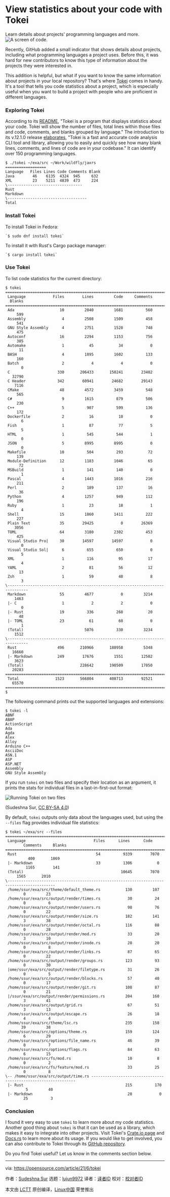 [#]: subject: (View statistics about your code with Tokei)
[#]: via: (https://opensource.com/article/21/6/tokei)
[#]: author: (Sudeshna Sur https://opensource.com/users/sudeshna-sur)
[#]: collector: (lujun9972)
[#]: translator: ( )
[#]: reviewer: ( )
[#]: publisher: ( )
[#]: url: ( )

View statistics about your code with Tokei
======
Learn details about projects' programming languages and more.
![A screen of code.][1]

Recently, GitHub added a small indicator that shows details about projects, including what programming languages a project uses. Before this, it was hard for new contributors to know this type of information about the projects they were interested in.

This addition is helpful, but what if you want to know the same information about projects in your local repository? That's where [Tokei][2] comes in handy. It's a tool that tells you code statistics about a project, which is especially useful when you want to build a project with people who are proficient in different languages.

### Exploring Tokei

According to its [README][3], "Tokei is a program that displays statistics about your code. Tokei will show the number of files, total lines within those files and code, comments, and blanks grouped by language." The introduction to its v.12.1.0 release [elaborates][4], "Tokei is a fast and accurate code analysis CLI tool and library, allowing you to easily and quickly see how many blank lines, comments, and lines of code are in your codebase." It can identify over 150 programming languages.


```
$ ./tokei ~/exa/src ~/Work/wildfly/jaxrs
==================
Language   Files Lines Code Comments Blank
Java        46    6135  4324  945     632
XML         23    5211  4839  473     224
\---------------------------------
Rust
Markdown
\-----------------------------------
Total
```

### Install Tokei

To install Tokei in Fedora:


```
`$ sudo dnf install tokei`
```

To install it with Rust's Cargo package manager:


```
`$ cargo install tokei`
```

### Use Tokei

To list code statistics for the current directory:


```
$ tokei
===============================================================================
 Language            Files        Lines         Code     Comments       Blanks
===============================================================================
 Ada                    10         2840         1681          560          599
 Assembly                4         2508         1509          458          541
 GNU Style Assembly      4         2751         1528          748          475
 Autoconf               16         2294         1153          756          385
 Automake                1           45           34            0           11
 BASH                    4         1895         1602          133          160
 Batch                   2            4            4            0            0
 C                     330       206433       150241        23402        32790
 C Header              342        60941        24682        29143         7116
 CMake                  48         4572         3459          548          565
 C#                      9         1615          879          506          230
 C++                     5          907          599          136          172
 Dockerfile              2           16           10            0            6
 Fish                    1           87           77            5            5
 HTML                    1          545          544            1            0
 JSON                    5         8995         8995            0            0
 Makefile               10          504          293           72          139
 Module-Definition      12         1183         1046           65           72
 MSBuild                 1          141          140            0            1
 Pascal                  4         1443         1016          216          211
 Perl                    2          189          137           16           36
 Python                  4         1257          949          112          196
 Ruby                    1           23           18            1            4
 Shell                  15         1860         1411          222          227
 Plain Text             35        29425            0        26369         3056
 TOML                   64         3180         2302          453          425
 Visual Studio Pro|     30        14597        14597            0            0
 Visual Studio Sol|      6          655          650            0            5
 XML                     1          116           95           17            4
 YAML                    2           81           56           12           13
 Zsh                     1           59           48            8            3
\-------------------------------------------------------------------------------
 Markdown               55         4677            0         3214         1463
 |- C                    1            2            2            0            0
 |- Rust                19          336          268           20           48
 |- TOML                23           61           60            0            1
 (Total)                           5076          330         3234         1512
\-------------------------------------------------------------------------------
 Rust                  496       210966       188958         5348        16660
 |- Markdown           249        17676         1551        12502         3623
 (Total)                         228642       190509        17850        20283
===============================================================================
 Total                1523       566804       408713        92521        65570
===============================================================================
$
```

The following command prints out the supported languages and extensions:


```
$ tokei -l
ABNF
ABAP
ActionScript
Ada
Agda
Alex
Alloy
Arduino C++
AsciiDoc
ASN.1
ASP
ASP.NET
Assembly
GNU Style Assembly
```

If you run `tokei` on two files and specify their location as an argument, it prints the stats for individual files in a last-in-first-out format:

![Running Tokei on two files][5]

(Sudeshna Sur, [CC BY-SA 4.0][6])

By default, `tokei` outputs only data about the languages used, but using the `--files` flag provides individual file statistics:


```
$ tokei ~/exa/src --files
===========================================================================================
 Language                              Files      Lines      Code             Comments     Blanks
===========================================================================================
 Rust                                   54          9339        7070             400       1869
 |- Markdown                            33          1306           0            1165        141
 (Total)                                           10645        7070        1565       2010
\-------------------------------------------------------------------------------------------
 /home/ssur/exa/src/theme/default_theme.rs           130         107           0         23
 /home/ssur/exa/src/output/render/times.rs            30          24           0          6
 /home/ssur/exa/src/output/render/users.rs            98          76           0         22
 /home/ssur/exa/src/output/render/size.rs            182         141           3         38
 /home/ssur/exa/src/output/render/octal.rs           116          88           0         28
 /home/ssur/exa/src/output/render/mod.rs              33          20           3         10
 /home/ssur/exa/src/output/render/inode.rs            28          20           0          8
 /home/ssur/exa/src/output/render/links.rs            87          65           0         22
 /home/ssur/exa/src/output/render/groups.rs          123          93           0         30
 |ome/ssur/exa/src/output/render/filetype.rs          31          26           0          5
 /home/ssur/exa/src/output/render/blocks.rs           57          40           0         17
 /home/ssur/exa/src/output/render/git.rs             108          87           0         21
 |/ssur/exa/src/output/render/permissions.rs         204         160           3         41
 /home/ssur/exa/src/output/grid.rs                    67          51           3         13
 /home/ssur/exa/src/output/escape.rs                  26          18           4          4
 /home/ssur/exa/src/theme/lsc.rs                     235         158          39         38
 /home/ssur/exa/src/options/theme.rs                 159         124           6         29
 /home/ssur/exa/src/options/file_name.rs              46          39           0          7
 /home/ssur/exa/src/options/flags.rs                  84          63           6         15
 /home/ssur/exa/src/fs/mod.rs                         10           8           0          2
 /home/ssur/exa/src/fs/feature/mod.rs                 33          25           0          8
\-- /home/ssur/exa/src/output/time.rs ---------------------------------------------------------------
 |- Rust                                             215          170          5         40
 |- Markdown                                          28            0         25          3
```

### Conclusion

I found it very easy to use `tokei` to learn more about my code statistics. Another good thing about `tokei` is that it can be used as a library, which makes it easy to integrate into other projects. Visit Tokei's [Crate.io page][7] and [Docs.rs][8] to learn more about its usage. If you would like to get involved, you can also contribute to Tokei through its [GitHub repository][2].

Do you find Tokei useful? Let us know in the comments section below.

--------------------------------------------------------------------------------

via: https://opensource.com/article/21/6/tokei

作者：[Sudeshna Sur][a]
选题：[lujun9972][b]
译者：[译者ID](https://github.com/译者ID)
校对：[校对者ID](https://github.com/校对者ID)

本文由 [LCTT](https://github.com/LCTT/TranslateProject) 原创编译，[Linux中国](https://linux.cn/) 荣誉推出

[a]: https://opensource.com/users/sudeshna-sur
[b]: https://github.com/lujun9972
[1]: https://opensource.com/sites/default/files/styles/image-full-size/public/lead-images/code_development_programming_screen.png?itok=BgcSm5Pl (A screen of code.)
[2]: https://github.com/XAMPPRocky/tokei
[3]: https://github.com/XAMPPRocky/tokei/blob/master/README.md
[4]: https://github.com/XAMPPRocky/tokei/releases/tag/v12.1.0
[5]: https://opensource.com/sites/default/files/uploads/tokei-two-files_0.png (Running Tokei on two files)
[6]: https://creativecommons.org/licenses/by-sa/4.0/
[7]: https://crates.io/crates/tokei
[8]: https://docs.rs/tokei/12.1.2/tokei/
